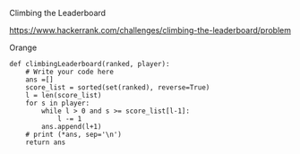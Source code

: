 Climbing the Leaderboard

https://www.hackerrank.com/challenges/climbing-the-leaderboard/problem

Orange

```{Python}
def climbingLeaderboard(ranked, player):
    # Write your code here
    ans =[]
    score_list = sorted(set(ranked), reverse=True)
    l = len(score_list)
    for s in player:
        while l > 0 and s >= score_list[l-1]:
            l -= 1
        ans.append(l+1)
    # print (*ans, sep='\n')    
    return ans
```
